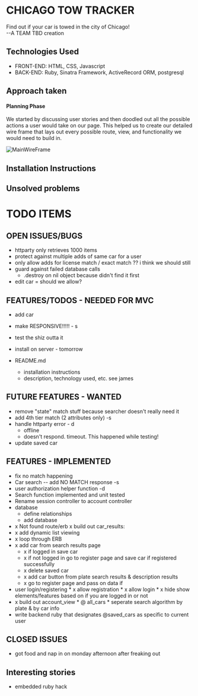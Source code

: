 # CHICAGO TOW TRACKER
Find out if your car is towed in the city of Chicago!  
--A TEAM TBD creation

## Technologies Used
* FRONT-END: HTML, CSS, Javascript
* BACK-END: Ruby, Sinatra Framework, ActiveRecord ORM, postgresql

## Approach taken
#### Planning Phase
We started by discussing user stories and then doodled out all the possible actions a user would take on our page.
This helped us to create our detailed wire frame that lays out every possible route, view, and functionality we would need to build in.

![MainWireFrame](https://ga-students.slack.com/files/simkhosla/F0G3VBG6A/fullmap.jpg)

## Installation Instructions
## Unsolved problems



#

# TODO ITEMS

## OPEN ISSUES/BUGS
* httparty only retrieves 1000 items
* protect against multiple adds of same car for a user
* only allow adds for license match / exact match ??  i think we should still
* guard against failed database calls
  * .destroy on nil object because didn't find it first
* edit car = should we allow?


## FEATURES/TODOS - NEEDED FOR MVC
* add car
* make RESPONSIVE!!!!! - s

* test the shiz outta it
* install on server - tomorrow
* README.md
  * installation instructions
  * description, technology used, etc.  see james


## FUTURE FEATURES - WANTED
* remove "state" match stuff because searcher doesn't really need it
* add 4th tier match (2 attributes only) -s
* handle httparty error - d
  * offline
  * doesn't respond.  timeout. This happened while testing!
* update saved car


## FEATURES - IMPLEMENTED
* fix no match happening
* Car search -- add NO MATCH response -s
* user authorization helper function -d
* Search function implemented and unit tested
* Rename session controller to account controller
* database
  * define relationships
  * add database
* x Not found route/erb
x build out car_results:
 * x add dynamic list viewing
 * x loop through ERB
* x add car from search results page
   * x if logged in save car
   * x if not logged in go to register page and save car if registered successfully
   * x delete saved car
   * x add car button from plate search results & description results
    * x go to register page and pass on data if
* user login/registering
      * x allow registration
      * x allow login
      * x hide show elements/features based on if you are logged in or not
* x build out account_view
        * @ all_cars
        * seperate search algorithm by plate & by car info        
* write backend ruby that designates @saved_cars as specific to current user


## CLOSED ISSUES
* got food and nap in on monday afternoon after freaking out


## Interesting stories
* embedded ruby hack
